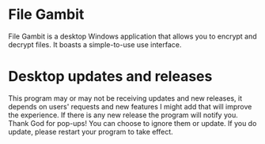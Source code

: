 # File Gambit

File Gambit is a desktop Windows application that allows you to encrypt and decrypt files. It boasts a simple-to-use use interface.

# Desktop updates and releases
This program may or may not be receiving updates and new releases, it depends on users' requests and new features I might add that will improve the experience. If there is any new release the program will notify you. Thank God for pop-ups! You can choose to ignore them or update. If you do update, please restart your program to take effect.
